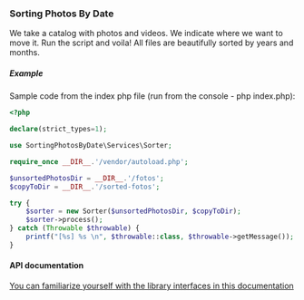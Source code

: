 ### Sorting Photos By Date

We take a catalog with photos and videos. We indicate where we want to move it. Run the script and voila! All files are beautifully sorted by years and months.


##### Example

Sample code from the index php file (run from the console - php index.php):

```php
<?php

declare(strict_types=1);

use SortingPhotosByDate\Services\Sorter;

require_once __DIR__.'/vendor/autoload.php';

$unsortedPhotosDir = __DIR__.'/fotos';
$copyToDir = __DIR__.'/sorted-fotos';

try {
    $sorter = new Sorter($unsortedPhotosDir, $copyToDir);
    $sorter->process();
} catch (Throwable $throwable) {
    printf("[%s] %s \n", $throwable::class, $throwable->getMessage());
}

```

#### API documentation

[You can familiarize yourself with the library interfaces in this documentation](https://savin-igor.github.io/sorting-photos/)

